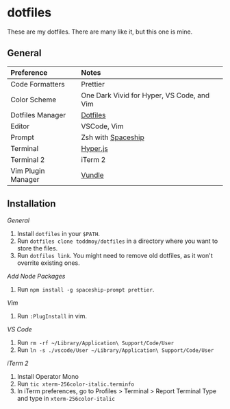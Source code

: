 # dotfiles

These are my dotfiles. There are many like it, but this one is mine.

## General

| Preference         | Notes                                                                 |
| :----------------- | :-------------------------------------------------------------------- |
| Code Formatters    | Prettier                                                              |
| Color Scheme       | One Dark Vivid for Hyper, VS Code, and Vim                            |
| Dotfiles Manager   | [Dotfiles](https://github.com/rhysd/dotfiles)                         |
| Editor             | VSCode, Vim                                                           |
| Prompt             | Zsh with [Spaceship](https://github.com/denysdovhan/spaceship-prompt) |
| Terminal           | [Hyper.js](https://hyper.is/)                                         |
| Terminal 2         | iTerm 2                                                               |
| Vim Plugin Manager | [Vundle](https://github.com/VundleVim/Vundle.vim)                     |

## Installation

_General_

1. Install `dotfiles` in your `$PATH`.
1. Run `dotfiles clone toddmoy/dotfiles` in a directory where you want to store the files.
1. Run `dotfiles link`. You might need to remove old dotfiles, as it won't overrite existing ones.

_Add Node Packages_

1. Run `npm install -g spaceship-prompt prettier`.

_Vim_

1. Run `:PlugInstall` in vim.

_VS Code_

1. Run `rm -rf ~/Library/Application\ Support/Code/User`
2. Run `ln -s ./vscode/User ~/Library/Application\ Support/Code/User`

_iTerm 2_

1. Install Operator Mono
2. Run `tic xterm-256color-italic.terminfo`
3. In iTerm preferences, go to Profiles > Terminal > Report Terminal Type and
   type in `xterm-256color-italic`
